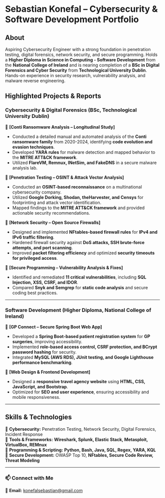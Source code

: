 # **Sebastian Konefal – Cybersecurity & Software Development Portfolio**  

## **About**  
Aspiring Cybersecurity Engineer with a strong foundation in penetration testing, digital forensics, network security, and secure programming. Holds a **Higher Diploma in Science in Computing - Software Development** from the **National College of Ireland** and is nearing completion of a **BSc in Digital Forensics and Cyber Security** from **Technological University Dublin**. Hands-on experience in security research, vulnerability analysis, and malware reverse engineering.  

## **Highlighted Projects & Reports**  

### **Cybersecurity & Digital Forensics (BSc, Technological University Dublin)**  

📌 **[Conti Ransomware Analysis – Longitudinal Study]**  
- Conducted a detailed manual and automated analysis of the **Conti ransomware family** from 2020-2024, identifying **code evolution and evasion techniques**.  
- Developed **YARA rules** for malware detection and mapped behavior to the **MITRE ATT&CK framework**.  
- Utilized **FlareVM, Remnux, INetSim, and FakeDNS** in a secure malware analysis lab.  

📌 **[Penetration Testing – OSINT & Attack Vector Analysis]**  
- Conducted an **OSINT-based reconnaissance** on a multinational cybersecurity company.  
- Utilized **Google Dorking, Shodan, theHarvester, and Censys** for footprinting and attack vector identification.  
- Mapped findings to the **MITRE ATT&CK framework** and provided actionable security recommendations.  

📌 **[Network Security – Open Source Firewalls]**  
- Designed and implemented **NFtables-based firewall rules** for **IPv4 and IPv6 traffic filtering**.  
- Hardened firewall security against **DoS attacks, SSH brute-force attempts, and port scanning**.  
- Improved **packet filtering efficiency** and optimized **security timeouts for privileged access**.  

📌 **[Secure Programming – Vulnerability Analysis & Fixes]**  
- Identified and remediated **11 critical vulnerabilities**, including **SQL Injection, XSS, CSRF, and IDOR**.  
- Compared **Snyk and Semgrep** for **static code analysis** and secure coding best practices.  

---  

### **Software Development (Higher Diploma, National College of Ireland)**  

📌 **[GP Connect – Secure Spring Boot Web App]**  
- Developed a **Spring Boot-based patient registration system** for **GP surgeries**, improving accessibility.  
- Implemented **role-based access control, CSRF protection, and BCrypt password hashing** for security.  
- Integrated **MySQL (AWS RDS), JUnit testing, and Google Lighthouse performance benchmarking**.  

📌 **[Web Design & Frontend Development]**  
- Designed a **responsive travel agency website** using **HTML, CSS, JavaScript, and Bootstrap**.  
- Optimized for **SEO and user experience**, ensuring accessibility and mobile responsiveness.  

---  

## **Skills & Technologies**  

🔹 **Cybersecurity:** Penetration Testing, Network Security, Digital Forensics, Incident Response  
🔹 **Tools & Frameworks:** **Wireshark, Splunk, Elastic Stack, Metasploit, VirtualBox, REMnux**  
🔹 **Programming & Scripting:** **Python, Bash, Java, SQL, Regex, YARA, KQL**  
🔹 **Secure Development:** OWASP Top 10, **NFtables, Secure Code Review, Threat Modeling**  

---  

### 📫 **Connect with Me**  
📧 **Email:** konefalsebastian@gmail.com  
